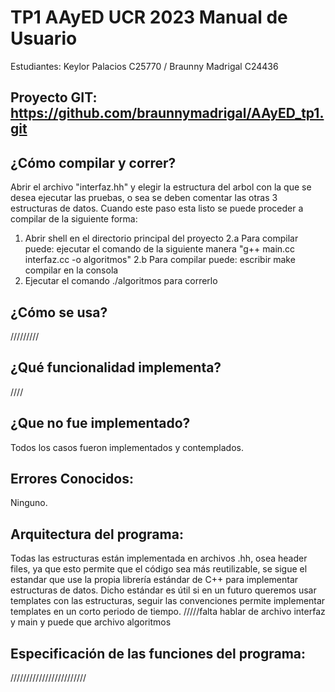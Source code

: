 # TP1  AAyED UCR 2023 Manual de Usuario
Estudiantes: Keylor Palacios C25770 / Braunny Madrigal C24436

## Proyecto GIT: https://github.com/braunnymadrigal/AAyED_tp1.git

## ¿Cómo compilar y correr?
Abrir el archivo "interfaz.hh" y elegir la estructura del arbol con la que se desea ejecutar las pruebas, o sea se deben comentar las otras 3 estructuras de datos. Cuando este paso esta listo se puede proceder a compilar de la siguiente forma:
1. Abrir shell en el directorio principal del proyecto
2.a Para compilar puede: ejecutar el comando de la siguiente manera "g++ main.cc interfaz.cc -o algoritmos"
2.b Para compilar puede: escribir make compilar en la consola
3. Ejecutar el comando ./algoritmos para correrlo

## ¿Cómo se usa?
/////////

## ¿Qué funcionalidad implementa?
////

## ¿Que no fue implementado? 
Todos los casos fueron implementados y contemplados.

## Errores Conocidos:
 Ninguno.

## Arquitectura del programa: 
Todas las estructuras están implementada en archivos .hh, osea header files, ya que esto permite que el código sea más reutilizable, se sigue el estandar que use la propia librería estándar de C++ para implementar estructuras de datos. Dicho estándar es útil si en un futuro queremos usar templates con las estructuras, seguir las convenciones permite implementar templates en un corto periodo de tiempo. 
/////falta hablar de archivo interfaz y main y puede que archivo algoritmos


## Especificación de las funciones del programa:
////////////////////////

